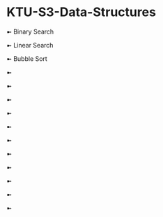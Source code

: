 # KTU-S3-Data-Structures

➼ Binary Search

➼ Linear Search

➼ Bubble Sort

➼

➼

➼

➼

➼

➼

➼

➼

➼

➼

➼
